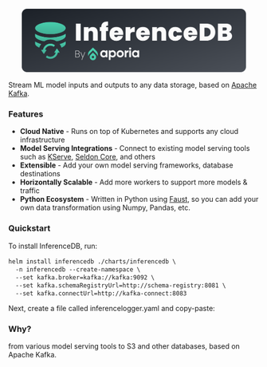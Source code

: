 <p align="center"><img src="docs/logo.svg" width="450" /></p>

Stream ML model inputs and outputs to any data storage, based on [Apache Kafka](https://kafka.apache.org/).

### Features

* **Cloud Native** - Runs on top of Kubernetes and supports any cloud infrastructure
* **Model Serving Integrations** - Connect to existing model serving tools such as [KServe](https://kserve.github.io/website/), [Seldon Core](https://github.com/SeldonIO/seldon-core), and others
* **Extensible** - Add your own model serving frameworks, database destinations
* **Horizontally Scalable** - Add more workers to support more models & traffic 
* **Python Ecosystem** - Written in Python using [Faust](https://faust.readthedocs.io/en/latest/), so you can add your own data transformation using Numpy, Pandas, etc.

### Quickstart

To install InferenceDB, run:

    helm install inferencedb ./charts/inferencedb \
      -n inferencedb --create-namespace \
      --set kafka.broker=kafka://kafka:9092 \
      --set kafka.schemaRegistryUrl=http://schema-registry:8081 \
      --set kafka.connectUrl=http://kafka-connect:8083

Next, create a file called inferencelogger.yaml and copy-paste:


### Why?

from various model serving tools to S3 and other databases, based on Apache Kafka.
